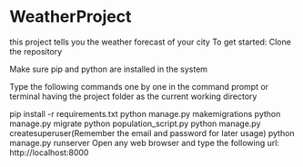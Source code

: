 # WeatherProject
this project tells you the weather forecast of your city
To get started:
Clone the repository

Make sure pip and python are installed in the system

Type the following commands one by one in the command prompt or terminal having the project folder as the current working directory

pip install -r requirements.txt
python manage.py makemigrations
python manage.py migrate 
python population_script.py 
python manage.py createsuperuser(Remember the email and password for later usage)
python manage.py runserver 
Open any web browser and type the following url: http://localhost:8000
